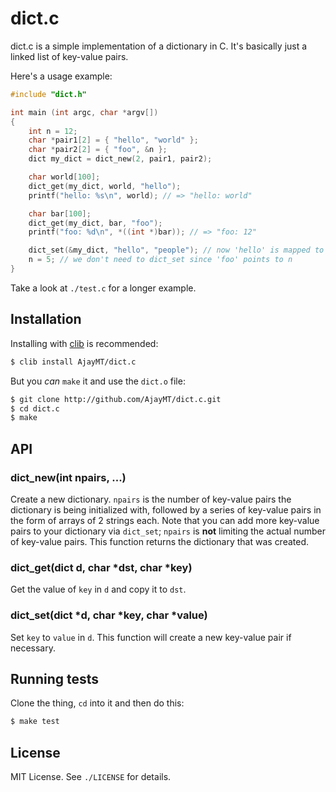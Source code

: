 
# dict.c
dict.c is a simple implementation of a dictionary in C. It's basically just a linked list of key-value pairs.

Here's a usage example:

```c
#include "dict.h"

int main (int argc, char *argv[])
{
    int n = 12;
    char *pair1[2] = { "hello", "world" };
	char *pair2[2] = { "foo", &n };
    dict my_dict = dict_new(2, pair1, pair2);

    char world[100];
	dict_get(my_dict, world, "hello");
    printf("hello: %s\n", world); // => "hello: world"

    char bar[100];
	dict_get(my_dict, bar, "foo");
	printf("foo: %d\n", *((int *)bar)); // => "foo: 12"

    dict_set(&my_dict, "hello", "people"); // now 'hello' is mapped to 'people'
	n = 5; // we don't need to dict_set since 'foo' points to n
}
```

Take a look at `./test.c` for a longer example.

## Installation
Installing with [clib](http://github.com/clibs/clib) is recommended:

```sh
$ clib install AjayMT/dict.c
```

But you *can* `make` it and use the `dict.o` file:

```sh
$ git clone http://github.com/AjayMT/dict.c.git
$ cd dict.c
$ make
```

## API
### dict_new(int npairs, ...)
Create a new dictionary. `npairs` is the number of key-value pairs the dictionary is being initialized with, followed by a series of key-value pairs in the form of arrays of 2 strings each. Note that you can add more key-value pairs to your dictionary via `dict_set`; `npairs` is **not** limiting the actual number of key-value pairs. This function returns the dictionary that was created.

### dict_get(dict d, char *dst, char *key)
Get the value of `key` in `d` and copy it to `dst`.

### dict_set(dict *d, char *key, char *value)
Set `key` to `value` in `d`. This function will create a new key-value pair if necessary.

## Running tests
Clone the thing, `cd` into it and then do this:
```sh
$ make test
```

## License
MIT License. See `./LICENSE` for details.
